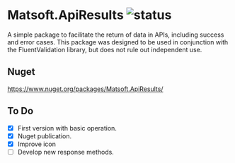 # Matsoft.ApiResults ![status](https://img.shields.io/static/v1?label=status&message=ready&color=blue)
A simple package to facilitate the return of data in APIs, including success and error cases. This package was designed to be used in conjunction with the FluentValidation library, but does not rule out independent use.

## Nuget
https://www.nuget.org/packages/Matsoft.ApiResults/

## To Do
- [x] First version with basic operation.
- [x] Nuget publication.
- [x] Improve icon
- [ ] Develop new response methods.